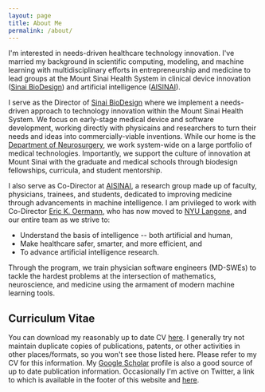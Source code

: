 ```yaml
---
layout: page
title: About Me
permalink: /about/
---
```


I'm interested in needs-driven healthcare technology innovation. I've married my background in scientific computing, modeling, and machine learning with multidisciplinary efforts in entrepreneurship and medicine to lead groups at the Mount Sinai Health System in clinical device innovation ([Sinai BioDesign](http://sinaibio.design)) and artificial intelligence ([AISINAI](http://aisinai.org)). 

I serve as the Director of [Sinai BioDesign](http://sinaibio.design) where we implement a needs-driven approach to technology innovation within the Mount Sinai Health System. We focus on early-stage medical device and software development, working directly with physicains and researchers to turn their needs and ideas into commercially-viable inventions. While our home is the [Department of Neurosurgery](https://icahn.mssm.edu/about/departments/neurosurgery), we work system-wide on a large portfolio of medical technologies. Importantly, we support the culture of innovation at Mount Sinai with the graduate and medical schools through biodesign fellowships, curricula, and student mentorship.

I also serve as Co-Director at [AISINAI](http://aisinai.org), a research group made up of faculty, physicians, trainees, and students, dedicated to improving medicine through advancements in machine intelligence. I am privileged to work with Co-Director [Eric K. Oermann](https://twitter.com/ekoermann), who has now moved to [NYU Langone](https://med.nyu.edu/), and our entire team as we strive to:

* Understand the basis of intelligence -- both artificial and human,
* Make healthcare safer, smarter, and more efficient, and
* To advance artificial intelligence research.

Through the program, we train physician software engineers (MD-SWEs) to tackle the hardest problems at the intersection of mathematics, neuroscience, and medicine using the armament of modern machine learning tools.

## Curriculum Vitae

You can download my reasonably up to date CV [here]({{site.baseurl}}/assets/cv-latest.pdf). I generally try not maintain duplicate copies of publications, patents, or other activities in other places/formats, so you won't see those listed here. Please refer to my CV for this information. My [Google Scholar](https://scholar.google.com/citations?user=WGyKigwAAAAJ) profile is also a good source of up to date publication information. Occasionally I'm active on Twitter, a link to which is available in the footer of this website and [here](https://twitter.com/anthonycosta).
